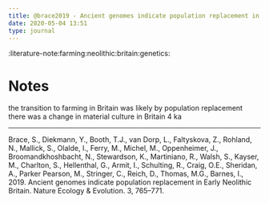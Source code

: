 ```yaml
---
title: @brace2019 - Ancient genomes indicate population replacement in Early Neolithic Britain
date: 2020-05-04 13:51
type: journal
---
```


:literature-note:farming:neolithic:britain:genetics:

# Notes

the transition to farming in Britain was likely by population replacement
there was a change in material culture in Britain 4 ka


----
Brace, S., Diekmann, Y., Booth, T.J., van Dorp, L., Faltyskova, Z., Rohland, N., Mallick, S., Olalde, I., Ferry, M., Michel, M., Oppenheimer, J., Broomandkhoshbacht, N., Stewardson, K., Martiniano, R., Walsh, S., Kayser, M., Charlton, S., Hellenthal, G., Armit, I., Schulting, R., Craig, O.E., Sheridan, A., Parker Pearson, M., Stringer, C., Reich, D., Thomas, M.G., Barnes, I., 2019. Ancient genomes indicate population replacement in Early Neolithic Britain. Nature Ecology & Evolution. 3, 765–771.
